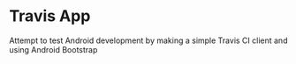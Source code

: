 # Travis App

Attempt to test Android development by making a simple Travis CI client and using Android Bootstrap
